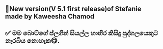 ## 📢New version(V 5.1 first release)of Stefanie made by Kaweesha Chamod

## ✅ මම බොට්ගේ ප්ලගින් සියල්ල භාහිර කිසිදු පුද්ගලයෙකුට නැරබිය නොහැක😋.
